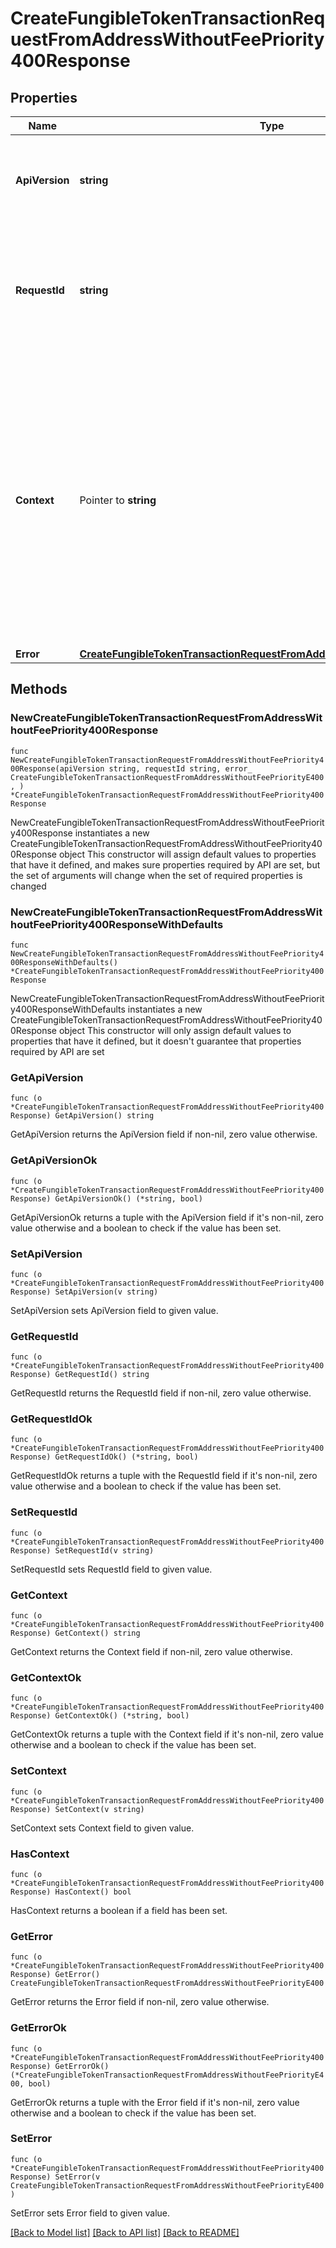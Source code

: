# CreateFungibleTokenTransactionRequestFromAddressWithoutFeePriority400Response

## Properties

Name | Type | Description | Notes
------------ | ------------- | ------------- | -------------
**ApiVersion** | **string** | Specifies the version of the API that incorporates this endpoint. | 
**RequestId** | **string** | Defines the ID of the request. The &#x60;requestId&#x60; is generated by Crypto APIs and it&#39;s unique for every request. | 
**Context** | Pointer to **string** | In batch situations the user can use the context to correlate responses with requests. This property is present regardless of whether the response was successful or returned as an error. &#x60;context&#x60; is specified by the user. | [optional] 
**Error** | [**CreateFungibleTokenTransactionRequestFromAddressWithoutFeePriorityE400**](CreateFungibleTokenTransactionRequestFromAddressWithoutFeePriorityE400.md) |  | 

## Methods

### NewCreateFungibleTokenTransactionRequestFromAddressWithoutFeePriority400Response

`func NewCreateFungibleTokenTransactionRequestFromAddressWithoutFeePriority400Response(apiVersion string, requestId string, error_ CreateFungibleTokenTransactionRequestFromAddressWithoutFeePriorityE400, ) *CreateFungibleTokenTransactionRequestFromAddressWithoutFeePriority400Response`

NewCreateFungibleTokenTransactionRequestFromAddressWithoutFeePriority400Response instantiates a new CreateFungibleTokenTransactionRequestFromAddressWithoutFeePriority400Response object
This constructor will assign default values to properties that have it defined,
and makes sure properties required by API are set, but the set of arguments
will change when the set of required properties is changed

### NewCreateFungibleTokenTransactionRequestFromAddressWithoutFeePriority400ResponseWithDefaults

`func NewCreateFungibleTokenTransactionRequestFromAddressWithoutFeePriority400ResponseWithDefaults() *CreateFungibleTokenTransactionRequestFromAddressWithoutFeePriority400Response`

NewCreateFungibleTokenTransactionRequestFromAddressWithoutFeePriority400ResponseWithDefaults instantiates a new CreateFungibleTokenTransactionRequestFromAddressWithoutFeePriority400Response object
This constructor will only assign default values to properties that have it defined,
but it doesn't guarantee that properties required by API are set

### GetApiVersion

`func (o *CreateFungibleTokenTransactionRequestFromAddressWithoutFeePriority400Response) GetApiVersion() string`

GetApiVersion returns the ApiVersion field if non-nil, zero value otherwise.

### GetApiVersionOk

`func (o *CreateFungibleTokenTransactionRequestFromAddressWithoutFeePriority400Response) GetApiVersionOk() (*string, bool)`

GetApiVersionOk returns a tuple with the ApiVersion field if it's non-nil, zero value otherwise
and a boolean to check if the value has been set.

### SetApiVersion

`func (o *CreateFungibleTokenTransactionRequestFromAddressWithoutFeePriority400Response) SetApiVersion(v string)`

SetApiVersion sets ApiVersion field to given value.


### GetRequestId

`func (o *CreateFungibleTokenTransactionRequestFromAddressWithoutFeePriority400Response) GetRequestId() string`

GetRequestId returns the RequestId field if non-nil, zero value otherwise.

### GetRequestIdOk

`func (o *CreateFungibleTokenTransactionRequestFromAddressWithoutFeePriority400Response) GetRequestIdOk() (*string, bool)`

GetRequestIdOk returns a tuple with the RequestId field if it's non-nil, zero value otherwise
and a boolean to check if the value has been set.

### SetRequestId

`func (o *CreateFungibleTokenTransactionRequestFromAddressWithoutFeePriority400Response) SetRequestId(v string)`

SetRequestId sets RequestId field to given value.


### GetContext

`func (o *CreateFungibleTokenTransactionRequestFromAddressWithoutFeePriority400Response) GetContext() string`

GetContext returns the Context field if non-nil, zero value otherwise.

### GetContextOk

`func (o *CreateFungibleTokenTransactionRequestFromAddressWithoutFeePriority400Response) GetContextOk() (*string, bool)`

GetContextOk returns a tuple with the Context field if it's non-nil, zero value otherwise
and a boolean to check if the value has been set.

### SetContext

`func (o *CreateFungibleTokenTransactionRequestFromAddressWithoutFeePriority400Response) SetContext(v string)`

SetContext sets Context field to given value.

### HasContext

`func (o *CreateFungibleTokenTransactionRequestFromAddressWithoutFeePriority400Response) HasContext() bool`

HasContext returns a boolean if a field has been set.

### GetError

`func (o *CreateFungibleTokenTransactionRequestFromAddressWithoutFeePriority400Response) GetError() CreateFungibleTokenTransactionRequestFromAddressWithoutFeePriorityE400`

GetError returns the Error field if non-nil, zero value otherwise.

### GetErrorOk

`func (o *CreateFungibleTokenTransactionRequestFromAddressWithoutFeePriority400Response) GetErrorOk() (*CreateFungibleTokenTransactionRequestFromAddressWithoutFeePriorityE400, bool)`

GetErrorOk returns a tuple with the Error field if it's non-nil, zero value otherwise
and a boolean to check if the value has been set.

### SetError

`func (o *CreateFungibleTokenTransactionRequestFromAddressWithoutFeePriority400Response) SetError(v CreateFungibleTokenTransactionRequestFromAddressWithoutFeePriorityE400)`

SetError sets Error field to given value.



[[Back to Model list]](../README.md#documentation-for-models) [[Back to API list]](../README.md#documentation-for-api-endpoints) [[Back to README]](../README.md)


